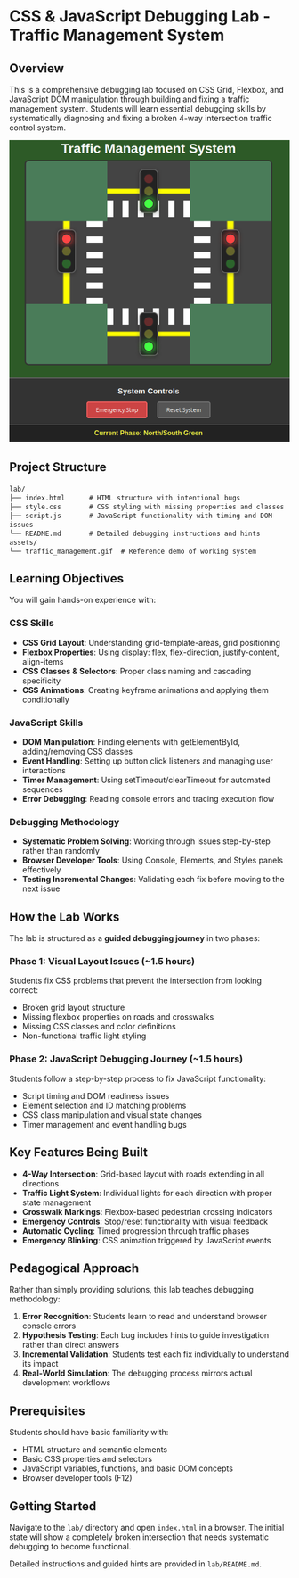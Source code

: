 # CSS & JavaScript Debugging Lab - Traffic Management System

## Overview

This is a comprehensive debugging lab focused on CSS Grid, Flexbox, and JavaScript DOM manipulation through building and fixing a traffic management system. Students will learn essential debugging skills by systematically diagnosing and fixing a broken 4-way intersection traffic control system.

![Working Traffic System Example](assets/traffic_management.gif)

## Project Structure

```
lab/
├── index.html      # HTML structure with intentional bugs
├── style.css       # CSS styling with missing properties and classes
├── script.js       # JavaScript functionality with timing and DOM issues
└── README.md       # Detailed debugging instructions and hints
assets/
└── traffic_management.gif  # Reference demo of working system
```

## Learning Objectives

You will gain hands-on experience with:

### CSS Skills
- **CSS Grid Layout**: Understanding grid-template-areas, grid positioning
- **Flexbox Properties**: Using display: flex, flex-direction, justify-content, align-items
- **CSS Classes & Selectors**: Proper class naming and cascading specificity
- **CSS Animations**: Creating keyframe animations and applying them conditionally

### JavaScript Skills  
- **DOM Manipulation**: Finding elements with getElementById, adding/removing CSS classes
- **Event Handling**: Setting up button click listeners and managing user interactions
- **Timer Management**: Using setTimeout/clearTimeout for automated sequences
- **Error Debugging**: Reading console errors and tracing execution flow

### Debugging Methodology
- **Systematic Problem Solving**: Working through issues step-by-step rather than randomly
- **Browser Developer Tools**: Using Console, Elements, and Styles panels effectively
- **Testing Incremental Changes**: Validating each fix before moving to the next issue

## How the Lab Works

The lab is structured as a **guided debugging journey** in two phases:

### Phase 1: Visual Layout Issues (~1.5 hours)
Students fix CSS problems that prevent the intersection from looking correct:
- Broken grid layout structure
- Missing flexbox properties on roads and crosswalks  
- Missing CSS classes and color definitions
- Non-functional traffic light styling

### Phase 2: JavaScript Debugging Journey (~1.5 hours)
Students follow a step-by-step process to fix JavaScript functionality:
- Script timing and DOM readiness issues
- Element selection and ID matching problems
- CSS class manipulation and visual state changes
- Timer management and event handling bugs

## Key Features Being Built

- **4-Way Intersection**: Grid-based layout with roads extending in all directions
- **Traffic Light System**: Individual lights for each direction with proper state management
- **Crosswalk Markings**: Flexbox-based pedestrian crossing indicators  
- **Emergency Controls**: Stop/reset functionality with visual feedback
- **Automatic Cycling**: Timed progression through traffic phases
- **Emergency Blinking**: CSS animation triggered by JavaScript events

## Pedagogical Approach

Rather than simply providing solutions, this lab teaches debugging methodology:

1. **Error Recognition**: Students learn to read and understand browser console errors
2. **Hypothesis Testing**: Each bug includes hints to guide investigation rather than direct answers
3. **Incremental Validation**: Students test each fix individually to understand its impact
4. **Real-World Simulation**: The debugging process mirrors actual development workflows

## Prerequisites

Students should have basic familiarity with:
- HTML structure and semantic elements
- Basic CSS properties and selectors
- JavaScript variables, functions, and basic DOM concepts
- Browser developer tools (F12)

## Getting Started

Navigate to the `lab/` directory and open `index.html` in a browser. The initial state will show a completely broken intersection that needs systematic debugging to become functional.

Detailed instructions and guided hints are provided in `lab/README.md`.
